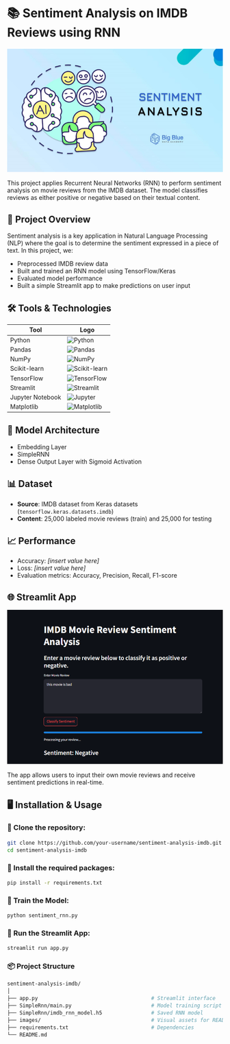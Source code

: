 # 📚 Sentiment Analysis on IMDB Reviews using RNN

![Model Architecture](images/sentiment-analysis.PNG)


This project applies Recurrent Neural Networks (RNN) to perform sentiment analysis on movie reviews from the IMDB dataset. The model classifies reviews as either positive or negative based on their textual content.

## 🚀 Project Overview

Sentiment analysis is a key application in Natural Language Processing (NLP) where the goal is to determine the sentiment expressed in a piece of text. In this project, we:

- Preprocessed IMDB review data
- Built and trained an RNN model using TensorFlow/Keras
- Evaluated model performance
- Built a simple Streamlit app to make predictions on user input

## 🛠️ Tools & Technologies

| Tool           | Logo |
|----------------|------|
| Python         | ![Python](https://img.shields.io/badge/Python-3776AB?style=for-the-badge&logo=python&logoColor=white) |
| Pandas         | ![Pandas](https://img.shields.io/badge/Pandas-150458?style=for-the-badge&logo=pandas&logoColor=white) |
| NumPy          | ![NumPy](https://img.shields.io/badge/NumPy-013243?style=for-the-badge&logo=numpy&logoColor=white) |
| Scikit-learn   | ![Scikit-learn](https://img.shields.io/badge/Scikit--learn-F7931E?style=for-the-badge&logo=scikit-learn&logoColor=white) |
| TensorFlow     | ![TensorFlow](https://img.shields.io/badge/TensorFlow-FF6F00?style=for-the-badge&logo=tensorflow&logoColor=white) |
| Streamlit      | ![Streamlit](https://img.shields.io/badge/Streamlit-FF4B4B?style=for-the-badge&logo=streamlit&logoColor=white) |
| Jupyter Notebook | ![Jupyter](https://img.shields.io/badge/Jupyter-F37626?style=for-the-badge&logo=jupyter&logoColor=white) |
| Matplotlib     | ![Matplotlib](https://img.shields.io/badge/Matplotlib-11557C?style=for-the-badge&logo=matplotlib&logoColor=white) |



## 🧠 Model Architecture

- Embedding Layer
- SimpleRNN 
- Dense Output Layer with Sigmoid Activation

## 📊 Dataset

- **Source**: IMDB dataset from Keras datasets (`tensorflow.keras.datasets.imdb`)
- **Content**: 25,000 labeled movie reviews (train) and 25,000 for testing

## 📈 Performance

- Accuracy: *[insert value here]*
- Loss: *[insert value here]*
- Evaluation metrics: Accuracy, Precision, Recall, F1-score

## 🌐 Streamlit App

![Model Architecture](images/streamlit-app.PNG)



The app allows users to input their own movie reviews and receive sentiment predictions in real-time.

## 🖥️ Installation & Usage

### 🔹 Clone the repository:

```bash
git clone https://github.com/your-username/sentiment-analysis-imdb.git
cd sentiment-analysis-imdb
```

### 🔹 Install the required packages:
```bash
pip install -r requirements.txt
```

### 🔹 Train the Model:
```bash
python sentiment_rnn.py
```

### 🔹 Run the Streamlit App:
```bash
streamlit run app.py
```

### 📦 Project Structure
```bash 
sentiment-analysis-imdb/
│
├── app.py                                     # Streamlit interface
├── SimpleRnn/main.py                          # Model training script
├── SimpleRnn/imdb_rnn_model.h5                # Saved RNN model
├── images/                                    # Visual assets for README
├── requirements.txt                           # Dependencies
└── README.md
```
